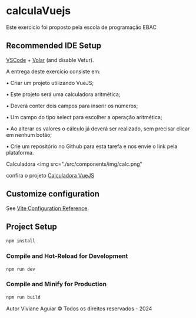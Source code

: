 # calculaVuejs

Este exercicío foi proposto pela escola de programação EBAC

## Recommended IDE Setup

[VSCode](https://code.visualstudio.com/) + [Volar](https://marketplace.visualstudio.com/items?itemName=Vue.volar) (and disable Vetur).

A entrega deste exercício consiste em:

• Criar um projeto utilizando VueJS;

• Este projeto será uma calculadora aritmética;

• Deverá conter dois campos para inserir os números;

• Um campo do tipo select para escolher a operação aritmética;

• Ao alterar os valores o cálculo já deverá ser realizado, sem precisar clicar em nenhum botão;

• Crie um repositório no Github para esta tarefa e nos envie o link pela plataforma. 

Calculadora <img src="./src/components/img/calc.png"

confira o projeto <a href="https://calcula-vuejs-viviane.vercel.app/">Calculadora VueJS</a>

## Customize configuration

See [Vite Configuration Reference](https://vitejs.dev/config/).

## Project Setup

```sh
npm install
```

### Compile and Hot-Reload for Development

```sh
npm run dev
```

### Compile and Minify for Production

```sh
npm run build
```
Autor Viviane Aguiar &copy; Todos os direitos reservados - 2024